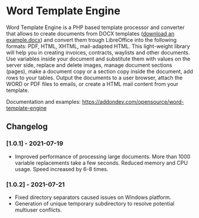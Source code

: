# Word Template Engine

Word Template Engine is a PHP based template processor and converter that allows to create documents from DOCX templates ([download an example.docx](https://github.com/philip-sorokin/word-template-engine/blob/main/examples/template.docx?raw=true)) and convert them trough LibreOffice into the following formats: PDF, HTML, XHTML, mail-adapted HTML. This light-weight library will help you in creating invoices, contracts, waylists and other documents. Use variables inside your document and substitute them with values on the server side, replace and delete images, manage document sections (pages), make a document copy or a section copy inside the document, add rows to your tables. Output the documents to a user browser, attach the WORD or PDF files to emails, or create a HTML mail content from your template.

Documentation and examples: https://addondev.com/opensource/word-template-engine

## Changelog

### [1.0.1] - 2021-07-19

- Improved performance of processing large documents. More than 1000 variable replacements take a few seconds. Reduced memory and CPU usage. Speed increased by 6-8 times.

### [1.0.2] - 2021-07-21

- Fixed directory separators caused issues on Windows platform.
- Generation of unique temporary subdirectory to resolve potential multiuser conflicts.
